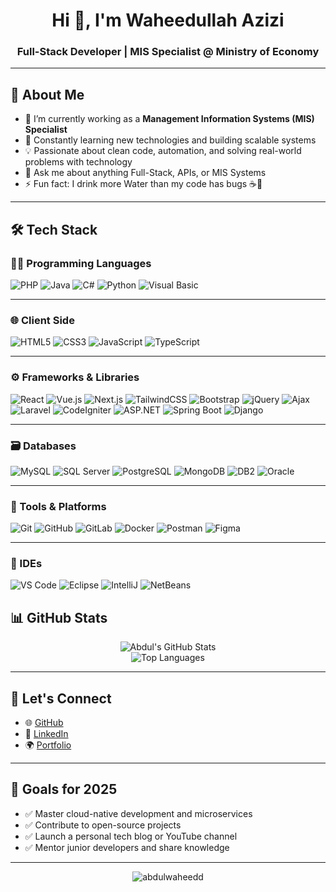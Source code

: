 <h1 align="center">Hi 👋, I'm Waheedullah Azizi</h1>
<h3 align="center">Full-Stack Developer | MIS Specialist @ Ministry of Economy</h3>

---

## 💫 About Me
- 🔭 I’m currently working as a **Management Information Systems (MIS) Specialist**
- 🌱 Constantly learning new technologies and building scalable systems
- 💡 Passionate about clean code, automation, and solving real-world problems with technology
- 💬 Ask me about anything Full-Stack, APIs, or MIS Systems
- ⚡ Fun fact: I drink more Water than my code has bugs ☕🐛

---

## 🛠️ Tech Stack

### 👨‍💻 Programming Languages  
![PHP](https://img.shields.io/badge/PHP-777BB4?style=for-the-badge&logo=php&logoColor=white)
![Java](https://img.shields.io/badge/Java-ED8B00?style=for-the-badge&logo=java&logoColor=white)
![C#](https://img.shields.io/badge/C%23-239120?style=for-the-badge&logo=c-sharp&logoColor=white)
![Python](https://img.shields.io/badge/Python-3776AB?style=for-the-badge&logo=python&logoColor=white)
![Visual Basic](https://img.shields.io/badge/Visual%20Basic-5C2D91?style=for-the-badge&logo=dotnet&logoColor=white)

---

### 🌐 Client Side  
![HTML5](https://img.shields.io/badge/HTML5-E34F26?style=for-the-badge&logo=html5&logoColor=white)
![CSS3](https://img.shields.io/badge/CSS3-1572B6?style=for-the-badge&logo=css3&logoColor=white)
![JavaScript](https://img.shields.io/badge/JavaScript-F7DF1E?style=for-the-badge&logo=javascript&logoColor=black)
![TypeScript](https://img.shields.io/badge/TypeScript-3178C6?style=for-the-badge&logo=typescript&logoColor=white)

---

### ⚙️ Frameworks & Libraries  
![React](https://img.shields.io/badge/React-20232A?style=for-the-badge&logo=react&logoColor=61DAFB)
![Vue.js](https://img.shields.io/badge/Vue.js-35495E?style=for-the-badge&logo=vue.js&logoColor=4FC08D)
![Next.js](https://img.shields.io/badge/Next.js-000000?style=for-the-badge&logo=next.js&logoColor=white)
![TailwindCSS](https://img.shields.io/badge/Tailwind_CSS-06B6D4?style=for-the-badge&logo=tailwind-css&logoColor=white)
![Bootstrap](https://img.shields.io/badge/Bootstrap-563D7C?style=for-the-badge&logo=bootstrap&logoColor=white)
![jQuery](https://img.shields.io/badge/jQuery-0769AD?style=for-the-badge&logo=jquery&logoColor=white)
![Ajax](https://img.shields.io/badge/AJAX-4A4A4A?style=for-the-badge&logo=ajax&logoColor=white)
![Laravel](https://img.shields.io/badge/Laravel-FF2D20?style=for-the-badge&logo=laravel&logoColor=white)
![CodeIgniter](https://img.shields.io/badge/CodeIgniter-EF4223?style=for-the-badge&logo=codeigniter&logoColor=white)
![ASP.NET](https://img.shields.io/badge/ASP.NET-5C2D91?style=for-the-badge&logo=dotnet&logoColor=white)
![Spring Boot](https://img.shields.io/badge/Spring_Boot-6DB33F?style=for-the-badge&logo=spring-boot&logoColor=white)
![Django](https://img.shields.io/badge/Django-092E20?style=for-the-badge&logo=django&logoColor=white)

---

### 🗃️ Databases  
![MySQL](https://img.shields.io/badge/MySQL-4479A1?style=for-the-badge&logo=mysql&logoColor=white)
![SQL Server](https://img.shields.io/badge/SQL%20Server-CC2927?style=for-the-badge&logo=microsoft-sql-server&logoColor=white)
![PostgreSQL](https://img.shields.io/badge/PostgreSQL-336791?style=for-the-badge&logo=postgresql&logoColor=white)
![MongoDB](https://img.shields.io/badge/MongoDB-47A248?style=for-the-badge&logo=mongodb&logoColor=white)
![DB2](https://img.shields.io/badge/IBM_DB2-052FAD?style=for-the-badge&logo=ibm&logoColor=white)
![Oracle](https://img.shields.io/badge/Oracle-F80000?style=for-the-badge&logo=oracle&logoColor=white)

---

### 🔧 Tools & Platforms  
![Git](https://img.shields.io/badge/Git-F05032?style=for-the-badge&logo=git&logoColor=white)
![GitHub](https://img.shields.io/badge/GitHub-181717?style=for-the-badge&logo=github&logoColor=white)
![GitLab](https://img.shields.io/badge/GitLab-FC6D26?style=for-the-badge&logo=gitlab&logoColor=white)
![Docker](https://img.shields.io/badge/Docker-2496ED?style=for-the-badge&logo=docker&logoColor=white)
![Postman](https://img.shields.io/badge/Postman-FF6C37?style=for-the-badge&logo=postman&logoColor=white)
![Figma](https://img.shields.io/badge/Figma-F24E1E?style=for-the-badge&logo=figma&logoColor=white)

---

### 🧠 IDEs  
![VS Code](https://img.shields.io/badge/VS%20Code-007ACC?style=for-the-badge&logo=visual-studio-code&logoColor=white)
![Eclipse](https://img.shields.io/badge/Eclipse-2C2255?style=for-the-badge&logo=eclipse&logoColor=white)
![IntelliJ](https://img.shields.io/badge/IntelliJ%20IDEA-000000?style=for-the-badge&logo=intellij-idea&logoColor=white)
![NetBeans](https://img.shields.io/badge/NetBeans-1B6AC6?style=for-the-badge&logo=apache-netbeans-ide&logoColor=white)

## 📊 GitHub Stats

<p align="center">
  <img src="https://github-readme-stats.vercel.app/api?username=abdulwaheedd&show_icons=true&theme=radical" alt="Abdul's GitHub Stats" />
  <br/>
  <img src="https://github-readme-stats.vercel.app/api/top-langs/?username=abdulwaheedd&layout=compact&theme=radical" alt="Top Languages" />
</p>

---

## 🔗 Let's Connect

- 🌐 [GitHub](https://github.com/abdulwaheedd)
- 💼 [LinkedIn](https://www.linkedin.com/in/waheedullahazizi/) <!-- Replace with your actual LinkedIn -->
- 🌍 [Portfolio](https://your-portfolio.com) <!-- Replace with your portfolio link -->
<!-- - ✉️ Reach me: [your-email@example.com](mailto:your-email@example.com) -->

---

## 🎯 Goals for 2025

- ✅ Master cloud-native development and microservices
- ✅ Contribute to open-source projects
- ✅ Launch a personal tech blog or YouTube channel
- ✅ Mentor junior developers and share knowledge

---

<p align="center">
  <img src="https://komarev.com/ghpvc/?username=abdulwaheedd&label=Profile%20views&color=0e75b6&style=flat" alt="abdulwaheedd" />
</p>
